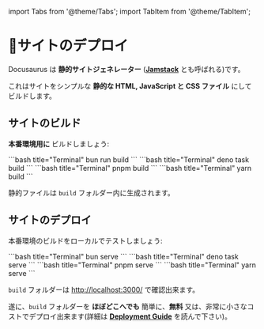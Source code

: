 import Tabs from '@theme/Tabs';
import TabItem from '@theme/TabItem';

# 🚀サイトのデプロイ

Docusaurus は **静的サイトジェネレーター** (**[Jamstack](https://jamstack.org/)** とも呼ばれる)です。

これはサイトをシンプルな **静的な HTML, JavaScript と CSS ファイル** にしてビルドします。

## サイトのビルド

**本番環境用に** ビルドしましょう:

<Tabs>
  <TabItem value="bun" label="Bun" default>
    ```bash title="Terminal"
    bun run build
    ```
  </TabItem>
  <TabItem value="deno" label="Deno">
    ```bash title="Terminal"
    deno task build
    ```
  </TabItem>
  <TabItem value="pnpm" label="pnpm">
    ```bash title="Terminal"
    pnpm build
    ```
  </TabItem>
  <TabItem value="yarn" label="yarn">
    ```bash title="Terminal"
    yarn build
    ```
  </TabItem>
</Tabs>

静的ファイルは `build` フォルダー内に生成されます。

## サイトのデプロイ

本番環境のビルドをローカルでテストしましょう:

<Tabs>
  <TabItem value="bun" label="Bun" default>
    ```bash title="Terminal"
    bun serve
    ```
  </TabItem>
  <TabItem value="deno" label="Deno">
    ```bash title="Terminal"
    deno task serve
    ```
  </TabItem>
  <TabItem value="pnpm" label="pnpm">
    ```bash title="Terminal"
    pnpm serve
    ```
  </TabItem>
  <TabItem value="yarn" label="yarn">
    ```bash title="Terminal"
    yarn serve
    ```
  </TabItem>
</Tabs>

`build` フォルダーは [http://localhost:3000/](http://localhost:3000/) で確認出来ます。

遂に、`build` フォルダーを **ほぼどこへでも** 簡単に、**無料** 又は、非常に小さなコストでデプロイ出来ます(詳細は **[Deployment Guide](https://docusaurus.io/docs/deployment)** を読んで下さい)。
